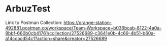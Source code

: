 # ArbuzTest
Link to Postman Collection: https://orange-station-492881.postman.co/workspace/Team-Workspace~b036bcab-8122-4a0a-8bbf-660b0cb41761/collection/27526689-c3641e0b-4c69-4b51-b60a-a14ccacd54c1?action=share&creator=27526689
